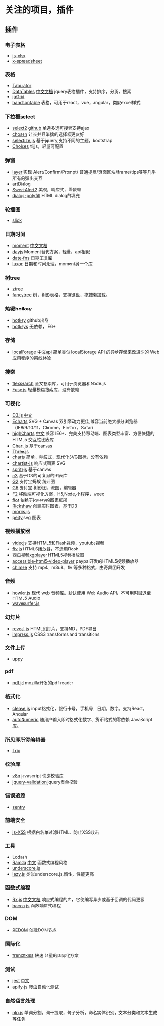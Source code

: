 # 关注的项目，插件

## 插件

### 电子表格

* [js-xlsx](https://github.com/SheetJS/js-xlsx)
* [x-spreadsheet](https://github.com/myliang/x-spreadsheet)

### 表格

* [Tabulator](https://github.com/olifolkerd/tabulator)
* [DataTables](https://github.com/DataTables/DataTables) [中文文档](http://datatables.club/) jquery表格插件，支持排序，分页，搜索
* [jqGrid](https://github.com/tonytomov/jqGrid)
* [handsontable](https://github.com/handsontable/handsontable) 表格，可用于react，vue，angular，类似excel样式

### 下拉框select

* [select2](https://select2.org/) [github](https://github.com/select2/select2) 单选多选可搜索支持ajax
* [chosen](https://github.com/harvesthq/chosen) 让长并且笨拙的选择框更友好
* [selectize.js](https://github.com/selectize/selectize.js) 基于jquery,支持不同的主题，bootstrap
* [Choices](https://github.com/jshjohnson/Choices) 纯js，轻量可配置

### 弹窗

* [layer](https://github.com/sentsin/layer) 实现 Alert/Confirm/Prompt/ 普通提示/页面区块/iframe/tips等等几乎所有的弹出交互
* [artDialog](http://aui.github.io/artDialog/doc/index.html)
* [SweetAlert2](https://github.com/sweetalert2/sweetalert2) 美观，响应式，零依赖
* [dialog-polyfill](https://github.com/GoogleChrome/dialog-polyfill) HTML dialog的填充

### 轮播图

* [slick](https://github.com/kenwheeler/slick/)

### 日期时间

* [moment](https://github.com/moment/moment/) [中文文档](http://momentjs.cn/)
* [dayjs](https://github.com/iamkun/dayjs) Moment替代方案，轻量，api相似
* [date-fns](https://github.com/date-fns/date-fns) 日期工具库
* [luxon](https://github.com/moment/luxon) 日期和时间处理，moment另一个库

### 树tree

* [ztree](https://github.com/zTree/zTree_v3)
* [fancytree](https://github.com/mar10/fancytree) 树，树形表格，支持键盘，拖拽懒加载。

### 热键hotkey

* [hotkey](https://github.com/github/hotkey) github出品
* [hotkeys](https://github.com/jaywcjlove/hotkeys) 无依赖，IE6+

### 存储

* [localForage](https://github.com/localForage/localForage) [中文api](https://localforage.docschina.org/) 简单类似 localStorage API 的异步存储来改进你的 Web 应用程序的离线体验

### 搜索

* [flexsearch](https://github.com/nextapps-de/flexsearch) 全文搜索库，可用于浏览器和Node.js
* [Fuse.js](https://github.com/krisk/fuse) 轻量模糊搜索库，没有依赖

### 可视化

* [D3.js](https://github.com/d3/d3) [中文](https://d3js.org.cn/)
* [Echarts](https://echarts.baidu.com/) SVG + Canvas 双引擎动力更佳,兼容当前绝大部分浏览器（IE8/9/10/11，Chrome，Firefox，Safari
* [highCharts](https://www.highcharts.com/) [中文](https://www.highcharts.com.cn/) 兼容 IE6+、完美支持移动端、图表类型丰富、方便快捷的 HTML5 交互性图表库
* [Chart.js](https://github.com/chartjs/Chart.js) 基于canvas
* [Three.js](https://threejs.docschina.org/)
* [charts](https://github.com/frappe/charts) 简单，响应式，现代化SVG图标，没有依赖
* [chartist-js](https://github.com/gionkunz/chartist-js) 响应式图表 SVG
* [spritejs](https://github.com/spritejs/spritejs) 基于canvas
* [c3](https://github.com/c3js/c3) 基于D3的可复用的图表库
* [G2](https://antv.alipay.com/zh-cn/g2/3.x/index.html)  支付宝蚂蚁 统计图
* [G6](https://antv.alipay.com/zh-cn/g6/2.x/index.html) 支付宝 树形图，流图，编辑器
* [F2](https://antv.alipay.com/zh-cn/f2/3.x/index.html) 移动端可视化方案，H5,Node,小程序，weex
* [flot](https://github.com/flot/flot) 依赖于jquery的图表框架
* [Rickshaw](https://github.com/shutterstock/rickshaw) 创建实时图表，基于D3
* [morris.js](https://github.com/morrisjs/morris.js/)
* [peity](https://github.com/benpickles/peity) svg 图表

### 视频播放器

* [videojs](https://github.com/videojs/video.js) 支持HTML5和Flash视频，youtube视频
* [flv.js](https://github.com/Bilibili/flv.js) HTML5播放器，不适用Flash
* [西瓜视频xgplayer](https://h5player.bytedance.com/) HTML5视频播放器
* [accessible-html5-video-player](https://github.com/paypal/accessible-html5-video-player) paypal开发的HTML5视频播放器
* [chimee](https://github.com/Chimeejs/chimee) 支持 mp4、m3u8、flv 等多种格式，由奇舞团开发

### 音频

* [howler.js](https://github.com/goldfire/howler.js) 现代 web 音频库。默认使用 Web Audio API，不可用时回退至 HTML5 Audio
* [wavesurfer.js](https://github.com/katspaugh/wavesurfer.js)

### 幻灯片

* [reveal.js](https://github.com/hakimel/reveal.js) HTML幻灯片，支持MD，PDF导出
* [impress.js](https://github.com/impress/impress.js)  CSS3 transforms and transitions

### 文件上传

* [uppy](https://github.com/transloadit/uppy)

### pdf

* [pdf.jd](https://github.com/mozilla/pdf.js) mozilla开发的pdf reader

### 格式化

* [cleave.js](https://github.com/nosir/cleave.js) input格式化，银行卡号，手机号，日期，数字。支持React，Angular
* [autoNumeric](https://github.com/autoNumeric/autoNumeric) 随用户输入即时格式化数字、货币格式的零依赖 JavaScript 库。

### 所见即所得编辑器

* [Trix](https://github.com/basecamp/trix)

### 校验库

* [v8n](https://github.com/imbrn/v8n) javascript 快速校验库
* [jquery-validation](https://github.com/jquery-validation/jquery-validation) jquery表单校验

### 错误追踪

* [sentry](https://github.com/getsentry/sentry)

### 前端安全

* [js-XSS](https://jsxss.com/zh/index.html) 根据白名单过滤HTML，防止XSS攻击

### 工具

* [Lodash](https://github.com/lodash/lodash)
* [Ramda](https://github.com/ramda/ramda) [中文](http://ramda.cn/) 函数式编程风格
* [underscore.js](https://github.com/jashkenas/underscore)
* [lazy.js](https://github.com/dtao/lazy.js) 类似underscore.js,惰性，性能更高

### 函数式编程

* [Rx.js](https://github.com/ReactiveX/rxjs) [中文文档](https://cn.rx.js.org/) 响应式编程的库，它使编写异步或基于回调的代码更容
* [bacon.js](https://github.com/baconjs/bacon.js/) 函数响应式编程

### DOM

* [REDOM](https://github.com/redom/redom) 创建DOM节点

### 国际化

* [frenchkiss](https://github.com/koala-interactive/frenchkiss.js) 快速 轻量的国际化方案

### 测试

* [jest](https://jestjs.io/) [中文](https://jestjs.io/docs/zh-Hans/getting-started)
* [apify-js](https://github.com/apifytech/apify-js) 爬虫自动化测试

### 自然语言处理

* [nlp.js](https://github.com/axa-group/nlp.js) 单词分割，词干提取，句子分析，命名实体识别，文本分类和文本生成等任务